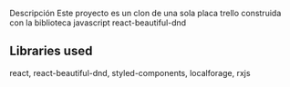 



Descripción
Este proyecto es un clon de una sola placa trello construida con la biblioteca javascript react-beautiful-dnd
## Libraries used
react, react-beautiful-dnd, styled-components, localforage, rxjs
